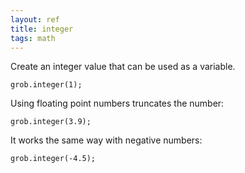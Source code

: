 ```yaml
---
layout: ref
title: integer
tags: math
---
```

Create an integer value that can be used as a variable.

    grob.integer(1);

Using floating point numbers truncates the number:

    grob.integer(3.9);

It works the same way with negative numbers:

    grob.integer(-4.5);

